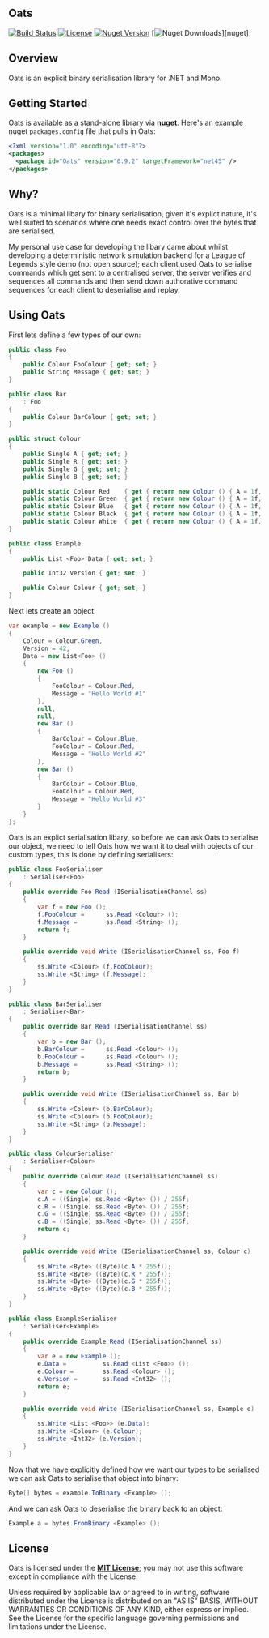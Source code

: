 ## Oats

[![Build Status](https://travis-ci.org/sungiant/oats.png?branch=master)](https://travis-ci.org/sungiant/oats)
[![License](https://img.shields.io/badge/license-MIT-lightgrey.svg)](https://raw.githubusercontent.com/sungiant/oats/master/LICENSE)
[![Nuget Version](https://img.shields.io/nuget/v/Oats.svg)](https://www.nuget.org/packages/Oats)
[![Nuget Downloads](https://img.shields.io/nuget/dt/Oats)][nuget]

## Overview

Oats is an explicit binary serialisation library for .NET and Mono.

## Getting Started

Oats is available as a stand-alone library via **[nuget][oats_nuget]**.  Here's an example nuget `packages.config` file that pulls in Oats:

```xml
<?xml version="1.0" encoding="utf-8"?>
<packages>
  <package id="Oats" version="0.9.2" targetFramework="net45" />
</packages>
```

## Why?

Oats is a minimal libary for binary serialisation, given it's explict nature, it's well suited to scenarios where one needs exact control over the bytes that are serialised.

My personal use case for developing the libary came about whilst developing a deterministic network simulation backend for a League of Legends style demo (not open source); each client used Oats to serialise commands which get sent to a centralised server, the server verifies and sequences all commands and then send down authorative command sequences for each client to deserialise and replay.

## Using Oats

First lets define a few types of our own:

```cs
public class Foo
{
    public Colour FooColour { get; set; }
    public String Message { get; set; }
}

public class Bar
    : Foo
{
    public Colour BarColour { get; set; }
}

public struct Colour
{
    public Single A { get; set; }
    public Single R { get; set; }
    public Single G { get; set; }
    public Single B { get; set; }

    public static Colour Red    { get { return new Colour () { A = 1f, R = 1f, G = 0f, B = 0f }; } }
    public static Colour Green  { get { return new Colour () { A = 1f, R = 0f, G = 1f, B = 0f }; } }
    public static Colour Blue   { get { return new Colour () { A = 1f, R = 0f, G = 0f, B = 1f }; } }
    public static Colour Black  { get { return new Colour () { A = 1f, R = 0f, G = 0f, B = 0f }; } }
    public static Colour White  { get { return new Colour () { A = 1f, R = 1f, G = 1f, B = 1f }; } }
}

public class Example
{
    public List <Foo> Data { get; set; }

    public Int32 Version { get; set; }

    public Colour Colour { get; set; }
}
```

Next lets create an object:

```cs
var example = new Example ()
{
    Colour = Colour.Green,
    Version = 42,
    Data = new List<Foo> ()
    {
        new Foo ()
        {
            FooColour = Colour.Red,
            Message = "Hello World #1"
        },
        null,
        null,
        new Bar ()
        {
            BarColour = Colour.Blue,
            FooColour = Colour.Red,
            Message = "Hello World #2"
        },
        new Bar ()
        {
            BarColour = Colour.Blue,
            FooColour = Colour.Red,
            Message = "Hello World #3"
        }
    }
};
```

Oats is an explict serialisation libary, so before we can ask Oats to serialise our object, we need to tell Oats how we want it to deal with objects of our custom types, this is done by defining serialisers:

```cs
public class FooSerialiser
    : Serialiser<Foo>
{
    public override Foo Read (ISerialisationChannel ss)
    {
        var f = new Foo ();
        f.FooColour =      ss.Read <Colour> ();
        f.Message =        ss.Read <String> ();
        return f;
    }

    public override void Write (ISerialisationChannel ss, Foo f)
    {
        ss.Write <Colour> (f.FooColour);
        ss.Write <String> (f.Message);
    }
}

public class BarSerialiser
    : Serialiser<Bar>
{
    public override Bar Read (ISerialisationChannel ss)
    {
        var b = new Bar ();
        b.BarColour =      ss.Read <Colour> ();
        b.FooColour =      ss.Read <Colour> ();
        b.Message =        ss.Read <String> ();
        return b;
    }

    public override void Write (ISerialisationChannel ss, Bar b)
    {
        ss.Write <Colour> (b.BarColour);
        ss.Write <Colour> (b.FooColour);
        ss.Write <String> (b.Message);
    }
}

public class ColourSerialiser
    : Serialiser<Colour>
{
    public override Colour Read (ISerialisationChannel ss)
    {
        var c = new Colour ();
        c.A = ((Single) ss.Read <Byte> ()) / 255f;
        c.R = ((Single) ss.Read <Byte> ()) / 255f;
        c.G = ((Single) ss.Read <Byte> ()) / 255f;
        c.B = ((Single) ss.Read <Byte> ()) / 255f;
        return c;
    }

    public override void Write (ISerialisationChannel ss, Colour c)
    {
        ss.Write <Byte> ((Byte)(c.A * 255f));
        ss.Write <Byte> ((Byte)(c.R * 255f));
        ss.Write <Byte> ((Byte)(c.G * 255f));
        ss.Write <Byte> ((Byte)(c.B * 255f));
    }
}

public class ExampleSerialiser
    : Serialiser<Example>
{
    public override Example Read (ISerialisationChannel ss)
    {
        var e = new Example ();
        e.Data =          ss.Read <List <Foo>> ();
        e.Colour =        ss.Read <Colour> ();
        e.Version =       ss.Read <Int32> ();
        return e;
    }

    public override void Write (ISerialisationChannel ss, Example e)
    {
        ss.Write <List <Foo>> (e.Data);
        ss.Write <Colour> (e.Colour);
        ss.Write <Int32> (e.Version);
    }
}
```

Now that we have explicitly defined how we want our types to be serialised we can ask Oats to serialise that object into binary:

```cs
Byte[] bytes = example.ToBinary <Example> ();
```

And we can ask Oats to deserialise the binary back to an object:

```cs
Example a = bytes.FromBinary <Example> ();
```


## License

Oats is licensed under the **[MIT License][mit]**; you may not use this software except in compliance with the License.

Unless required by applicable law or agreed to in writing, software
distributed under the License is distributed on an "AS IS" BASIS,
WITHOUT WARRANTIES OR CONDITIONS OF ANY KIND, either express or implied.
See the License for the specific language governing permissions and
limitations under the License.

[mit]: https://raw.githubusercontent.com/sungiant/oats/master/LICENSE
[oats_nuget]: https://www.nuget.org/packages/Abacus/
[sources]: https://github.com/sungiant/oats/tree/master/source/oats/src/main/cs
